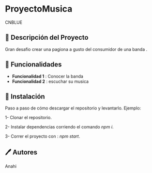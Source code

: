 # ProyectoMusica
 CNBLUE

## 📝 Descripción del Proyecto

Gran desafio  crear una pagiona a gusto del consumidor de una banda .

## 🔨 Funcionalidades 

- **Funcionalidad 1** : Conocer la banda
- **Funcionalidad 2** : escuchar su musica

## 🔧 Instalación 

Paso a paso de cómo descargar el repositorio y levantarlo. Ejemplo: 

1- Clonar el repositorio.

2- Instalar dependencias corriendo el comando _npm i_.

3- Correr el proyecto con : _npm start_.

##  🖊️  Autores 
Anahi

